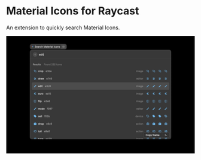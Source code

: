 # Material Icons for Raycast

An extension to quickly search Material Icons.

![Screenshot](./metadata/screenshot-1.png)
